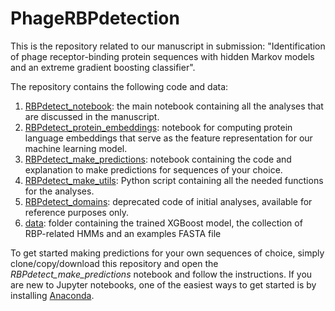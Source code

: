 # PhageRBPdetection

This is the repository related to our manuscript in submission:
"Identification of phage receptor-binding protein sequences with hidden Markov models and an extreme gradient boosting classifier".

The repository contains the following code and data:
1. <ins>RBPdetect_notebook</ins>: the main notebook containing all the analyses that are discussed in the manuscript.
2. <ins>RBPdetect_protein_embeddings</ins>: notebook for computing protein language embeddings that serve as the feature representation for our machine learning model.
3. <ins>RBPdetect_make_predictions</ins>: notebook containing the code and explanation to make predictions for sequences of your choice.
4. <ins>RBPdetect_make_utils</ins>: Python script containing all the needed functions for the analyses.
5. <ins>RBPdetect_domains</ins>: deprecated code of initial analyses, available for reference purposes only.
6. <ins>data</ins>: folder containing the trained XGBoost model, the collection of RBP-related HMMs and an examples FASTA file


To get started making predictions for your own sequences of choice, simply clone/copy/download this repository and open the *RBPdetect_make_predictions* notebook and follow the instructions. If you are new to Jupyter notebooks, one of the easiest ways to get started is by installing [Anaconda](https://www.anaconda.com/products/individual).
